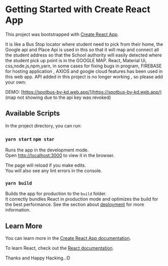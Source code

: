 # Getting Started with Create React App

This project was bootstrapped with [Create React App](https://github.com/facebook/create-react-app).

It is like a Bus Stop locator where student need to pick from their home, the Google api and Place Api is used in this so that it will map and connect all the student address so that the School authority will easily detected where the student pick up point is in the GOOGLE MAP.
React, Material Ui, css,node.js,npm,yarn, in some cases for fixing bugs in program, FIREBASE for hosting application , AXIOS and google cloud features has been used in this web app.
API added in this project is no longer working , so please add your own:

DEMO: [https://spotbus-by-kd.web.app/](https://spotbus-by-kd.web.app/) (map not showing due to the api key was revoked)

## Available Scripts

In the project directory, you can run:

### `yarn start` `npm star`

Runs the app in the development mode.\
Open [http://localhost:3000](http://localhost:3000) to view it in the browser.

The page will reload if you make edits.\
You will also see any lint errors in the console.

### `yarn build`

Builds the app for production to the `build` folder.\
It correctly bundles React in production mode and optimizes the build for the best performance.
See the section about [deployment](https://facebook.github.io/create-react-app/docs/deployment) for more information.

## Learn More

You can learn more in the [Create React App documentation](https://facebook.github.io/create-react-app/docs/getting-started).

To learn React, check out the [React documentation](https://reactjs.org/).

Thanks and Happy Hacking..:D
